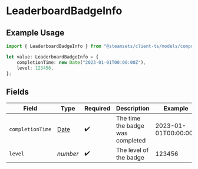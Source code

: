 # LeaderboardBadgeInfo

## Example Usage

```typescript
import { LeaderboardBadgeInfo } from "@steamsets/client-ts/models/components";

let value: LeaderboardBadgeInfo = {
    completionTime: new Date("2023-01-01T00:00:00Z"),
    level: 123456,
};
```

## Fields

| Field                                                                                         | Type                                                                                          | Required                                                                                      | Description                                                                                   | Example                                                                                       |
| --------------------------------------------------------------------------------------------- | --------------------------------------------------------------------------------------------- | --------------------------------------------------------------------------------------------- | --------------------------------------------------------------------------------------------- | --------------------------------------------------------------------------------------------- |
| `completionTime`                                                                              | [Date](https://developer.mozilla.org/en-US/docs/Web/JavaScript/Reference/Global_Objects/Date) | :heavy_check_mark:                                                                            | The time the badge was completed                                                              | 2023-01-01T00:00:00Z                                                                          |
| `level`                                                                                       | *number*                                                                                      | :heavy_check_mark:                                                                            | The level of the badge                                                                        | 123456                                                                                        |